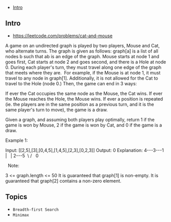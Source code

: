 - [Intro](#intro)

## Intro

- https://leetcode.com/problems/cat-and-mouse

A game on an undirected graph is played by two players, Mouse and Cat, who alternate turns.
The graph is given as follows: graph[a] is a list of all nodes b such that ab is an edge of the graph.
Mouse starts at node 1 and goes first, Cat starts at node 2 and goes second, and there is a Hole at node 0.
During each player's turn, they must travel along one edge of the graph that meets where they are.  For example, if the Mouse is at node 1, it must travel to any node in graph[1].
Additionally, it is not allowed for the Cat to travel to the Hole (node 0.)
Then, the game can end in 3 ways:

If ever the Cat occupies the same node as the Mouse, the Cat wins.
If ever the Mouse reaches the Hole, the Mouse wins.
If ever a position is repeated (ie. the players are in the same position as a previous turn, and it is the same player's turn to move), the game is a draw.

Given a graph, and assuming both players play optimally, return 1 if the game is won by Mouse, 2 if the game is won by Cat, and 0 if the game is a draw.
 



Example 1:

Input: [[2,5],[3],[0,4,5],[1,4,5],[2,3],[0,2,3]]
Output: 0
Explanation:
4---3---1
|   |
2---5
 \ /
  0

 
Note:

3 <= graph.length <= 50
It is guaranteed that graph[1] is non-empty.
It is guaranteed that graph[2] contains a non-zero element. 




## Topics

- `Breadth-first Search`
- `Minimax`


